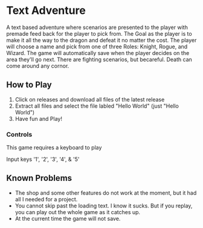 # Text Adventure

A text based adventure where scenarios are presented to the player with premade feed back for the player to pick from. 
The Goal as the player is to make it all the way to the dragon and defeat it no matter the cost. 
The player will choose a name and pick from one of three Roles: Knight, Rogue, and Wizard.
The game will automatically save when the player decides on the area they'll go next.
There are fighting scenarios, but becareful. Death can come around any cornor.

## How to Play

1) Click on releases and download all files of the latest release
2) Extract all files and select the file labled "Hello World" (just "Hello World")
3) Have fun and Play!

### Controls

This game requires a keyboard to play

Input keys '1', '2', '3', '4', & '5'

## Known Problems

- The shop and some other features do not work at the moment, but it had all I needed for a project.
- You cannot skip past the loading text. I know it sucks. But if you replay, you can play out the whole game as it catches up.
- At the current time the game will not save.
